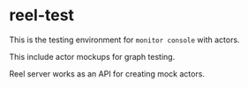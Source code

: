 # reel-test

This is the testing environment for `monitor console` with actors.

This include actor mockups for graph testing.

Reel server works as an API for creating mock actors.